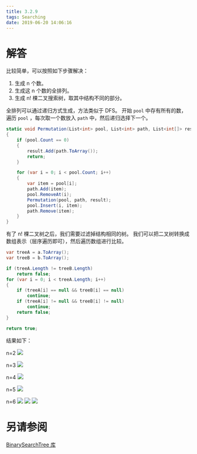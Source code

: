 ```yaml
---
title: 3.2.9
tags: Searching
date: 2019-06-20 14:06:16
---
```


# 解答

比较简单，可以按照如下步骤解决：

1. 生成 n 个数。
2. 生成这 n 个数的全排列。
3. 生成 n! 棵二叉搜索树，取其中结构不同的部分。

全排列可以通过递归方式生成，方法类似于 DFS。
开始 `pool` 中存有所有的数，遍历 `pool` ，每次取一个数放入 `path` 中，然后递归选择下一个。

```csharp
static void Permutation(List<int> pool, List<int> path, List<int[]> result)
{
    if (pool.Count == 0)
    {
        result.Add(path.ToArray());
        return;
    }

    for (var i = 0; i < pool.Count; i++)
    {
        var item = pool[i];
        path.Add(item);
        pool.RemoveAt(i);
        Permutation(pool, path, result);
        pool.Insert(i, item);
        path.Remove(item);
    }
}
```

有了 n! 棵二叉树之后，我们需要过滤掉结构相同的树。
我们可以把二叉树转换成数组表示（层序遍历即可），然后遍历数组进行比较。

```csharp
var treeA = a.ToArray();
var treeB = b.ToArray();

if (treeA.Length != treeB.Length)
    return false;
for (var i = 0; i < treeA.Length; i++)
{
    if (treeA[i] == null && treeB[i] == null)
        continue;
    if (treeA[i] != null && treeB[i] != null)
        continue;
    return false;
}

return true;
```

结果如下：

n=2
![](./1.png)

n=3
![](./2.png) 

n=4
![](./3.png)

n=5
![](./4.png)

n=6
![](./5.png)
![](./6.png)
![](./7.png)

# 另请参阅

[BinarySearchTree 库](https://alg4.ikesnowy.com/docs/api/BinarySearchTree.html)